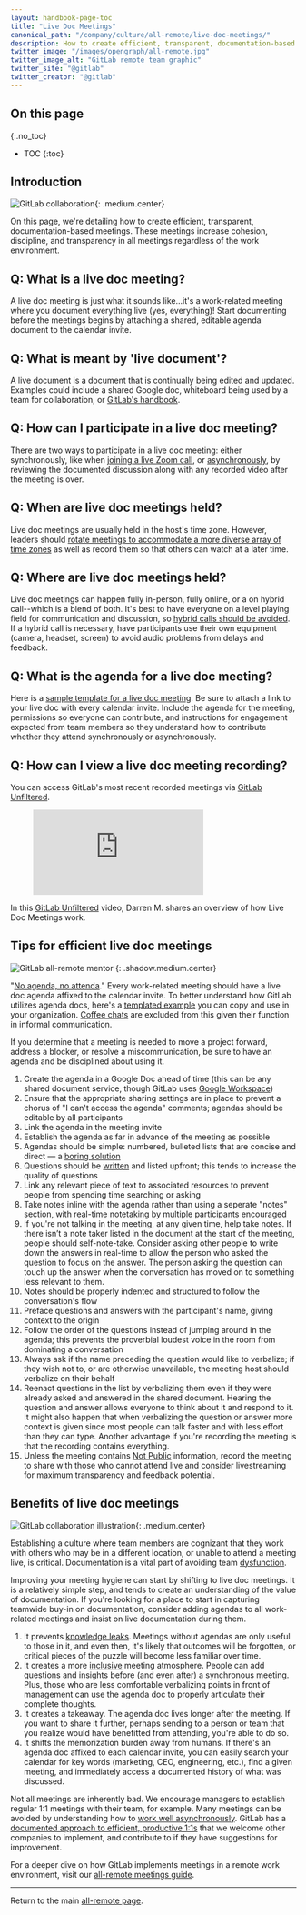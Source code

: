 ```yaml
---
layout: handbook-page-toc
title: "Live Doc Meetings"
canonical_path: "/company/culture/all-remote/live-doc-meetings/"
description: How to create efficient, transparent, documentation-based meetings
twitter_image: "/images/opengraph/all-remote.jpg"
twitter_image_alt: "GitLab remote team graphic"
twitter_site: "@gitlab"
twitter_creator: "@gitlab"
---
```


## On this page

{:.no_toc}

- TOC
{:toc}

## Introduction

![GitLab collaboration](/images/all-remote/gitlab-collaboration.jpg){: .medium.center}

On this page, we're detailing how to create efficient, transparent, documentation-based meetings. These meetings increase cohesion, discipline, and transparency in all meetings regardless of the work environment. 

## Q: What is a live doc meeting?

A live doc meeting is just what it sounds like...it's a work-related meeting where you document everything live (yes, everything)! Start documenting before the meetings begins by attaching a shared, editable agenda document to the calendar invite.

## Q: What is meant by 'live document'?

A live document is a document that is continually being edited and updated. Examples could include a shared Google doc, whiteboard being used by a team for collaboration, or [GitLab's handbook](/handbook/).

## Q: How can I participate in a live doc meeting?

There are two ways to participate in a live doc meeting: either synchronously, like when [joining a live Zoom call](/handbook/communication/#video-calls), or [asynchronously](/company/culture/all-remote/asynchronous/), by reviewing the documented discussion along with any recorded video after the meeting is over. 

## Q: When are live doc meetings held?

Live doc meetings are usually held in the host's time zone. However, leaders should [rotate meetings to accommodate a more diverse array of time zones](/company/culture/all-remote/asynchronous/#remove-time-zone-bias) as well as record them so that others can watch at a later time.

## Q: Where are live doc meetings held?

Live doc meetings can happen fully in-person, fully online, or a on hybrid call--which is a blend of both. It's best to have everyone on a level playing field for communication and discussion, so [hybrid calls should be avoided](/company/culture/all-remote/meetings/#avoid-hybrid-calls). If a hybrid call is necessary, have participants use their own equipment (camera, headset, screen) to avoid audio problems from delays and feedback. 

## Q: What is the agenda for a live doc meeting?

Here is a [sample template for a live doc meeting](https://docs.google.com/document/d/1WQe-0oiMCzB3MPBNdKluCEIfgTRpaIi-SJ8FmUJ2xHo/edit). Be sure to attach a link to your live doc with every calendar invite. Include the agenda for the meeting, permissions so everyone can contribute, and instructions for engagement expected from team members so they understand how to contribute whether they attend synchronously or asynchronously.  

## Q: How can I view a live doc meeting recording?

You can access GitLab's most recent recorded meetings via [GitLab Unfiltered](https://www.youtube.com/channel/UCMtZ0sc1HHNtGGWZFDRTh5A).

<!-- blank line -->
<figure class="video_container">
  <iframe src="https://www.youtube.com/embed/YnSNyJue0L8" frameborder="0" allowfullscreen="true"> </iframe>
</figure>
<!-- blank line -->

In this [GitLab Unfiltered](https://www.youtube.com/playlist?list=PL05JrBw4t0Kq7QUX-Ux5fOunQotqJbECc) video, Darren M. shares an overview of how Live Doc Meetings work. 

## Tips for efficient live doc meetings

![GitLab all-remote mentor](/images/all-remote/ceo-shadow-gitlab-awesomeness.jpg)
{: .shadow.medium.center}

"[No agenda, no attenda](/handbook/communication/#external-communication)." Every work-related meeting should have a live doc agenda affixed to the calendar invite. To better understand how GitLab utilizes agenda docs, here's a [templated example](https://docs.google.com/document/d/1WQe-0oiMCzB3MPBNdKluCEIfgTRpaIi-SJ8FmUJ2xHo/edit?usp=sharing) you can copy and use in your organization. [Coffee chats](/culture/all-remote/informal-communication/#coffee-chats) are excluded from this given their function in informal communication. 

If you determine that a meeting is needed to move a project forward, address a blocker, or resolve a miscommunication, be sure to have an agenda and be disciplined about using it.

1. Create the agenda in a Google Doc ahead of time (this can be any shared document service, though GitLab uses [Google Workspace](https://workspace.google.com/))
1. Ensure that the appropriate sharing settings are in place to prevent a chorus of "I can't access the agenda" comments; agendas should be editable by all participants
1. Link the agenda in the meeting invite
1. Establish the agenda as far in advance of the meeting as possible
1. Agendas should be simple: numbered, bulleted lists that are concise and direct — a [boring solution](/handbook/values/#boring-solutions)
1. Questions should be [written](/handbook/values/#write-things-down) and listed upfront; this tends to increase the quality of questions
1. Link any relevant piece of text to associated resources to prevent people from spending time searching or asking
1. Take notes inline with the agenda rather than using a seperate "notes" section, with real-time notetaking by multiple participants encouraged 
1. If you're not talking in the meeting, at any given time, help take notes. If there isn’t a note taker listed in the document at the start of the meeting, people should self-note-take. Consider asking other people to write down the answers in real-time to allow the person who asked the question to focus on the answer. The person asking the question can touch up the answer when the conversation has moved on to something less relevant to them.
1. Notes should be properly indented and structured to follow the conversation's flow
1. Preface questions and answers with the participant's name, giving context to the origin
1. Follow the order of the questions instead of jumping around in the agenda; this prevents the proverbial loudest voice in the room from dominating a conversation 
1. Always ask if the name preceding the question would like to verbalize; if they wish not to, or are otherwise unavailable, the meeting host should verbalize on their behalf
1. Reenact questions in the list by verbalizing them even if they were already asked and answered in the shared document. Hearing the question and answer allows everyone to think about it and respond to it. It might also happen that when verbalizing the question or answer more context is given since most people can talk faster and with less effort than they can type. Another advantage if you're recording the meeting is that the recording contains everything.
1. Unless the meeting contains [Not Public](/handbook/communication/#not-public) information, record the meeting to share with those who cannot attend live and consider livestreaming for maximum transparency and feedback potential.

## Benefits of live doc meetings

![GitLab collaboration illustration](/images/all-remote/gitlab-collaboration-illustration.jpg){: .medium.center}

Establishing a culture where team members are cognizant that they work with others who may be in a different location, or unable to attend a meeting live, is critical. Documentation is a vital part of avoiding team [dysfunction](/handbook/values/#five-dysfunctions). 

Improving your meeting hygiene can start by shifting to live doc meetings. It is a relatively simple step, and tends to create an understanding of the value of documentation. If you're looking for a place to start in capturing teamwide buy-in on documentation, consider adding agendas to all work-related meetings and insist on live documentation during them.  

1. It prevents [knowledge leaks](/company/culture/all-remote/effective-communication/#why-text-communication-is-important-for-successful-remote-working). Meetings without agendas are only useful to those in it, and even then, it's likely that outcomes will be forgotten, or critical pieces of the puzzle will become less familiar over time.
1. It creates a more [inclusive](/company/culture/inclusion/building-diversity-and-inclusion/) meeting atmosphere. People can add questions and insights before (and even after) a synchronous meeting. Plus, those who are less comfortable verbalizing points in front of management can use the agenda doc to properly articulate their complete thoughts.
1. It creates a takeaway. The agenda doc lives longer after the meeting. If you want to share it further, perhaps sending to a person or team that you realize would have benefitted from attending, you're able to do so.
1. It shifts the memorization burden away from humans. If there's an agenda doc affixed to each calendar invite, you can easily search your calendar for key words (marketing, CEO, engineering, etc.), find a given meeting, and immediately access a documented history of what was discussed.

Not all meetings are inherently bad. We encourage managers to establish regular 1:1 meetings with their team, for example. Many meetings can be avoided by understanding how to [work well asynchronously](/company/culture/all-remote/asynchronous/). GitLab has a [documented approach to efficient, productive 1:1s](/handbook/leadership/1-1/) that we welcome other companies to implement, and contribute to if they have suggestions for improvement.

For a deeper dive on how GitLab implements meetings in a remote work environment, visit our [all-remote meetings guide](/company/culture/all-remote/meetings/). 

- - -

Return to the main [all-remote page](/company/culture/all-remote/).
